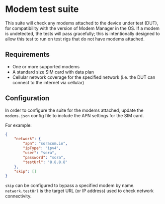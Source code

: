# Modem test suite

This suite will check any modems attached to the device under test (DUT), for compatibility with the version of Modem Manager in the OS.
If a modem is undetected, the tests will pass gracefully; this is intentionally designed to allow this test to run on test rigs that do not have modems attached.

## Requirements

- One or more supported modems
- A standard size SIM card with data plan
- Cellular network coverage for the specified network (i.e. the DUT can connect to the internet via cellular)

## Configuration

In order to configure the suite for the modems attached, update the `modems.json` config file to include the APN settings for the SIM card.

For example:

```json
{
    "network": {
        "apn": "soracom.io",
        "ipType": "ipv4",
        "user": "sora",
        "password": "sora",
        "testUrl": "8.8.8.8"
    },
    "skip": []
}
```

`skip` can be configured to bypass a specified modem by name.
`network.testUrl` is the target URL (or IP address) used to check network connectivity.
